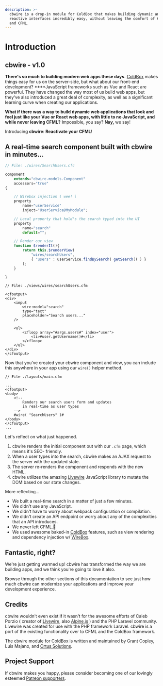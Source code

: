 ```yaml
---
description: >-
  cbwire is a drop-in module for ColdBox that makes building dynamic and
  reactive interfaces incredibly easy, without leaving the comfort of ColdBox
  and CFML.
---
```


# Introduction

## cbwire - v1.0

**There's so much to building modern web apps these days.** [ColdBox](https://coldbox.ortusbooks.com/) makes things easy for us on the server-side, but what about our front-end development? ****JavaScript frameworks such as Vue and React are powerful. They have changed the way most of us build web apps, but they've also introduced a great deal of complexity, as well as a significant learning curve when creating our applications.

**What if there was a way to build dynamic web applications that look and feel just like your Vue or React web apps, with little to no JavaScript, and while never leaving CFML?** Impossible, you say? **Nay,** we say!

Introducing **cbwire: Reactivate your CFML!** 

## A real-time search component built with cbwire in minutes...

```javascript
// File: ./wires/SearchUsers.cfc

component
    extends="cbwire.models.Component"
    accessors="true"
{

    // Wirebox injection ( wee! )
    property
        name="userService"
        inject="UserService@MyModule";

    // Local property that hold's the search typed into the UI
    property
        name="search"
        default="";

    // Render our view
    function $renderIt(){
        return this.$renderView(
            "wires/searchUsers",
            { "users" : userService.findBySearch( getSearch() ) }
        );
    }

}

```

```markup
// File: ./views/wires/searchUsers.cfm

<cfoutput>
<div>
    <input 
        wire:model="search" 
        type="text" 
        placeholder="Search users..."
    />

    <ul>
        <cfloop array="#args.users#" index="user">
            <li>#user.getUsername()#</li>
        </cfloop>
    </ul>
</div>
</cfoutput>
```

Now that you've created your cbwire component and view, you can include this anywhere in your app using our `wire()` helper method.

```markup
// File ./layouts/main.cfm

...
<cfoutput>
<body>
    <!-- 
        Renders our search users form and updates
        in real-time as user types
    -->
    #wire( "SearchUsers" )#
</body>
</cfoutput>
...
```

Let's reflect on what just happened.

1. cbwire renders the initial component out with our `.cfm` page, which means it's SEO- friendly.
2. When a user types into the search, cbwire makes an AJAX request to the server with the updated state.
3. The server re-renders the component and responds with the new HTML.
4. cbwire utilizes the amazing [Livewire](https://laravel-livewire.com/) JavaScript library to mutate the DOM based on our state changes.

More reflecting...

* We built a real-time search in a matter of just a few minutes.
* We didn't use any JavaScript.
* We didn't have to worry about webpack configuration or compilation. 
* We didn't create an API endpoint or worry about any of the complexities that an API introduces.
* We never left CFML.🥰 
* We used awesome baked-in [ColdBox](https://coldbox.org/) features, such as view rendering and dependency injection w/ [WireBox](https://wirebox.ortusbooks.com/).

## Fantastic, right?

We're just getting warmed up! cbwire has transformed the way we are building apps, and we think you're going to love it also. 

Browse through the other sections of this documentation to see just how much cbwire can modernize your applications and improve your development experience. 

## Credits

cbwire wouldn't even exist if it wasn't for the awesome efforts of Caleb Porzio \( creator of [Livewire](https://laravel-livewire.com/), also [Alpine.js](https://github.com/alpinejs/alpine) \) and the PHP Laravel community. Livewire was created for use with the PHP framework Laravel. cbwire is a port of the existing functionality over to CFML and the ColdBox framework.

The cbwire module for ColdBox is written and maintained by Grant Copley, Luis Majano, and [Ortus Solutions](https://www.ortussolutions.com/).

## Project Support

If cbwire makes you happy, please consider becoming one of our lovingly esteemed [Patreon supporters](https://www.patreon.com/ortussolutions).

